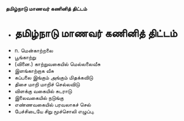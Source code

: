 **தமிழ்நாடு மாணவர் கணினித் திட்டம்**
- # தமிழ்நாடு மாணவர் கணினித் திட்டம்
- n. மென்காற்றலை
- பூங்காற்று
- (வினை.) காற்றுவகையில் மெல்லலைவீசு
- இளங்காற்றாக வீசு
- கப்பலை இங்கும் அங்கும் மிதக்கவிடு
- திசை மாறி மாறிச் செல்லவிடு
- விளக்கு வகையில் சுடராடு
- இலைவகையில் நடுங்கு
- எண்ணவகையில் பரவலாகச் செல்
- பேச்சிடையே சிறு மூச்சொலி எழுப்பு.


